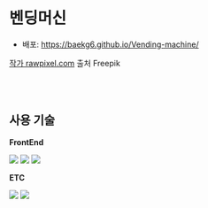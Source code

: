 # 벤딩머신
- 배포: https://baekg6.github.io/Vending-machine/


<a href="https://kr.freepik.com/free-psd/digital-device-screen-mockup-vector-with-laptop-and-smartphone-with-gradient-wallpapers_17611603.htm#query=%EB%B0%98%EC%9D%91%ED%98%95&position=5&from_view=search&track=sph">작가 rawpixel.com</a> 출처 Freepik


<br>

<br>

## 사용 기술  
**FrontEnd** <div><img src="https://img.shields.io/badge/HTML-E34F26?style=for-the-badge&logo=HTML5&logoColor=white">
  <img src="https://img.shields.io/badge/CSS-1572B6?style=for-the-badge&logo=CSS3&logoColor=white">
  <img src="https://img.shields.io/badge/JavaScript-F7DF1E?style=for-the-badge&logo=JavaScript&logoColor=white"></div>  
  
**ETC** <div><img src="https://img.shields.io/badge/GitHub-181717?style=for-the-badge&logo=GitHub&logoColor=white">
<img src="https://img.shields.io/badge/Figma-F24E1E?style=for-the-badge&logo=Figma&logoColor=white"></div>

<br>

